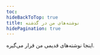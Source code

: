 ```yaml
---
toc: 
hideBackToTop: true
title: نوشته‌های من در گذشته
hidePagination: true
---
```

اینجا نوشته‌های قدیمی من قرار می‌گیره.